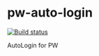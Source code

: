 # pw-auto-login

[![Build status](https://ci.appveyor.com/api/projects/status/lvgquwl32v0whvos?svg=true)](https://ci.appveyor.com/project/RodrigoPimpao/pw-auto-login)

AutoLogin for PW
